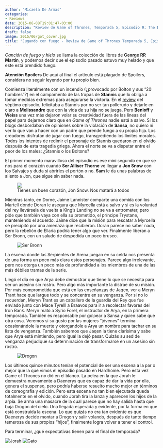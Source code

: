 ```yaml
---
author: "Micaela De Armas"
categories:
- Reviews
date: 2015-06-08T19:01:47-03:00
description: "Review de Game of Thrones, Temporada 5, Episodio 9: The Dance of Drangons"
draft: false
image: 2015/06/got_cover.jpg
title: "Jugando con fuego - Review de Game of Thrones Temporada 5, Episodio 9"
---
```



*Canción de fuego y hielo* se llama la colección de libros de **George RR Martin**, y podemos decir que el episodio pasado estuvo muy helado y que este está prendido fuego.

<!--more-->
<div class="spoilers-advice">
<div class="spoilers-advice__wrp">
<strong class="spoilers-advice__title">Atención Spoilers</strong>
<span class="spoilers-advice__desc">De aquí al final el artículo está plagado de Spoilers, considera no seguir leyendo por tu propio bien.</span>
</div>
</div>

Comienza literalmente con un incendio (¿provocado por Bolton y sus “20 hombres”?) en el campamento de las tropas de **Stannis** que lo obliga a tomar medidas extremas para asegurarse la victoria.  En el [review](http://balancenegativo.com/blog/2015/05/25/justicia-divina-review-got/)
 del séptimo episodio, felicitaba a Stannis por no ser tan pollerudo y dejarle en claro a **Melissandre** que con la vida de su hija no se juega. Pero **Benioff** y **Weiss** una vez más dejaron volar su creatividad fuera de las líneas del papel para dejarnos claro que en *Game of Thrones* nadie está a salvo. Si los blogs desbordaban de opiniones sobre la violación de **Sansa**, no quiero ni ver lo que van a hacer con un padre que prende fuego a su propia hija. Los creadores disfrutan de jugar con fuego, transgrediendo los límites morales. Todos los intentos de redimir el personaje de Stannis quedaron en el olvido después de esta tragedia griega. Ahora el norte se va a disputar entre el peor de los males: ¿Stannis o los Boltons?

El primer momento maravilloso del episodio es ese mini segundo en que se nos para el corazón cuando **Ser Alliser Thorne** ve llegar a **Jon Snow** con los Salvajes y duda si abrirles el portón o no. **Sam** le da unas palabras de aliento a Jon, que sigue sin saber nada.

<figure>
<img src="/img/2015/06/snow_body.png" />
<figcaption>Tienes un buen corazón, Jon Snow. Nos matará a todos</figcaption>
</figure>

Mientras tanto, en Dorne, Jaime Lannister comparte una comida con los Martell donde Doran le asegura que Myrcella está a salvo y si es la voluntad del rey llevársela de vuelta a King’s Landing no se va a entrometer, pero pide que también vaya con ella su prometido, el príncipe Trystane, manteniendo el acuerdo. Jaime dice que la misión para rescatar a Myrcella se precipitó por una amenaza que recibieron. Doran parece no saber nada, pero la rebelión de Ellaria podría tener algo que ver. Finalmente liberan a Ser Bronn, con un saludo de despedida un poco brusco. 

<figure>
<img src="/img/2015/06/dorne_body.gif" alt="Ser Bronn " />
</figure>

La escena donde las Serpientes de Arena juegan en su celda nos presenta de una forma un poco más clara estos personajes. Parece algo irrelevante, pero nos otorga un poco más de profundidad a los miembros de una de las más débiles tramas de la serie. 

Llegó el día en que Arya debe demostrar que tiene lo que se necesita para ser un asesino sin rostro. Pero algo más importante la distrae de su misión. Por más comprometida que está en las enseñanzas de Jaqen, ver a Meryn Trant hace que largue todo y se concentre en su venganza. 
Por si no lo recuerdan, Meryn Trant es un caballero de la guardia del Rey que fue enviado junto con Mace Tyrelll a Braavos para ir a recolectar favores del Iron Bank. Meryn mató a Syrio Forel, el instructor de Arya, en la primera temporada.  También es responsable por golpear a Sansa y quien sabe que otra cosa. Veremos si su gusto por las mujeres “jóvenes” termina ocasionándole la muerte y otorgandole a Arya un nombre para tachar en su lista de venganza. También sabemos que Jaqen la tiene clarísima y sabe que Arya está mintiendo, pero igual la dejó pasar. Quizás su sed de venganza perjudique su determinación de transformarse en un asesino sin rostro.

<figure>
<img src="/img/2015/06/dragon_body.gif" alt="Drogon" />
</figure>

Los últimos quince minutos tenían el potencial de ser una escena a la par o mejor que la que vimos el episodio pasado en Hardhome. Pero esta vez Game of Thrones no dió en el blanco. La pelea en la que Jorah le demuestra nuevamente a Daenerys que es capaz de dar la vida por ella, genera el suspenso, pero podría haberse resuelto mucho mejor en términos de coreografía y edición. Pero esta escena no tan bien ejecutada queda totalmente en el olvido, cuando Jorah tira la lanza y aparecen los hijos de la arpía. Se arma una masacre de la cual parece que no hay salida hasta que baja Drogon del cielo. Una llegada esperada y evidente, por la forma en que está construida la escena. Lo que quizás no era tan evidente es que Daenerys decide montar a Drogon y salir volando, después de tanto tiempo temerosa de sus propios “hijos”, finalmente logra volver a tener el control.

Para terminar, ¿qué expectativas tienen para el final de temporada?

![Jorah](/img/2015/06/jorah_body.gif)
![Gato](/img/2015/06/gato_body.gif)




